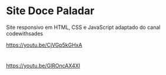 # Site Doce Paladar
Site responsivo em HTML, CSS e JavaScript adaptado
do canal codewithsades

https://youtu.be/CjVGp5kGHxA

#

https://youtu.be/GlROncAX4XI
